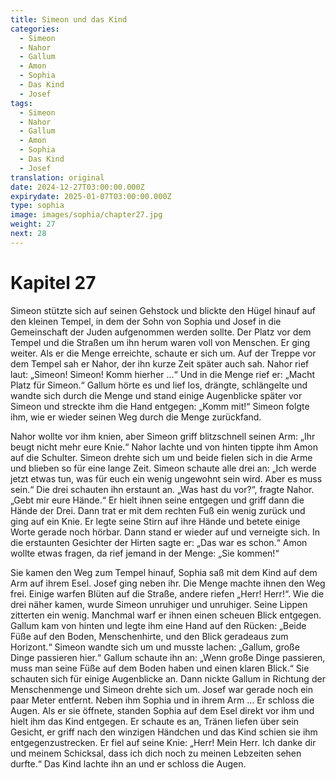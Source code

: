 ```yaml
---
title: Simeon und das Kind
categories:
  - Simeon
  - Nahor
  - Gallum
  - Amon
  - Sophia
  - Das Kind
  - Josef
tags:
  - Simeon
  - Nahor
  - Gallum
  - Amon
  - Sophia
  - Das Kind
  - Josef
translation: original
date: 2024-12-27T03:00:00.000Z
expirydate: 2025-01-07T03:00:00.000Z
type: sophia
image: images/sophia/chapter27.jpg
weight: 27
next: 28
---
```


# Kapitel 27

Simeon stützte sich auf seinen Gehstock und blickte den Hügel hinauf auf den kleinen Tempel, in dem der Sohn von Sophia und Josef in die Gemeinschaft der Juden aufgenommen werden sollte.
Der Platz vor dem Tempel und die Straßen um ihn herum waren voll von Menschen.
Er ging weiter.
Als er die Menge erreichte, schaute er sich um.
Auf der Treppe vor dem Tempel sah er Nahor, der ihn kurze Zeit später auch sah.
Nahor rief laut: „Simeon! Simeon! Komm hierher ...“
Und in die Menge rief er: „Macht Platz für Simeon.“
Gallum hörte es und lief los, drängte, schlängelte und wandte sich durch die Menge und stand einige Augenblicke später vor Simeon und streckte ihm die Hand entgegen: „Komm mit!“
Simeon folgte ihm, wie er wieder seinen Weg durch die Menge zurückfand.

Nahor wollte vor ihm knien, aber Simeon griff blitzschnell seinen Arm: „Ihr beugt nicht mehr eure Knie.“
Nahor lachte und von hinten tippte ihm Amon auf die Schulter.
Simeon drehte sich um und beide fielen sich in die Arme und blieben so für eine lange Zeit.
Simeon schaute alle drei an: „Ich werde jetzt etwas tun, was für euch ein wenig ungewohnt sein wird.
Aber es muss sein.“
Die drei schauten ihn erstaunt an.
„Was hast du vor?“, fragte Nahor.
„Gebt mir eure Hände.“
Er hielt ihnen seine entgegen und griff dann die Hände der Drei.
Dann trat er mit dem rechten Fuß ein wenig zurück und ging auf ein Knie.
Er legte seine Stirn auf ihre Hände und betete einige Worte gerade noch hörbar.
Dann stand er wieder auf und verneigte sich.
In die erstaunten Gesichter der Hirten sagte er: „Das war es schon.“
Amon wollte etwas fragen, da rief jemand in der Menge: „Sie kommen!“

Sie kamen den Weg zum Tempel hinauf, Sophia saß mit dem Kind auf dem Arm auf ihrem Esel.
Josef ging neben ihr.
Die Menge machte ihnen den Weg frei.
Einige warfen Blüten auf die Straße, andere riefen „Herr! Herr!“.
Wie die drei näher kamen, wurde Simeon unruhiger und unruhiger.
Seine Lippen zitterten ein wenig.
Manchmal warf er ihnen einen scheuen Blick entgegen.
Gallum kam von hinten und legte ihm eine Hand auf den Rücken: „Beide Füße auf den Boden, Menschenhirte, und den Blick geradeaus zum Horizont.“
Simeon wandte sich um und musste lachen: „Gallum, große Dinge passieren hier.“
Gallum schaute ihn an: „Wenn große Dinge passieren, muss man seine Füße auf dem Boden haben und einen klaren Blick.“
Sie schauten sich für einige Augenblicke an.
Dann nickte Gallum in Richtung der Menschenmenge und Simeon drehte sich um.
Josef war gerade noch ein paar Meter entfernt.
Neben ihm Sophia und in ihrem Arm ... Er schloss die Augen.
Als er sie öffnete, standen Sophia auf dem Esel direkt vor ihm und hielt ihm das Kind entgegen.
Er schaute es an, Tränen liefen über sein Gesicht, er griff nach den winzigen Händchen und das Kind schien sie ihm entgegenzustrecken.
Er fiel auf seine Knie: „Herr! Mein Herr.
Ich danke dir und meinem Schicksal, dass ich dich noch zu meinen Lebzeiten sehen durfte.“
Das Kind lachte ihn an und er schloss die Augen.
